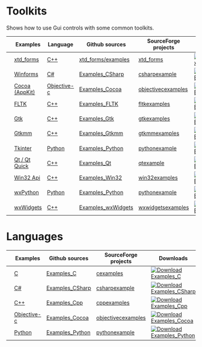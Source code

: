 
# Toolkits

Shows how to use Gui controls with some common toolkits.

|                                                                                                       | Examples                                                          | Language                                                                                                                                           | Github sources                                                                                     | SourceForge projects                                                | Downloads                                                                                                                                                               |
|-------------------------------------------------------------------------------------------------------|-------------------------------------------------------------------|----------------------------------------------------------------------------------------------------------------------------------------------------|----------------------------------------------------------------------------------------------------|---------------------------------------------------------------------|-------------------------------------------------------------------------------------------------------------------------------------------------------------------------|
| [![xtdforms_logo](Docs/Pictures/xtd_forms.png)](https://gammasoft71.wixsite.com/gammasoft)            | [xtd_forms](https://gammasoft71.wixsite.com/gammasoft)            | [C++](https://cppreference.com)                                                                                                                    | [xtd_forms/examples](https://github.com/gammasoft71/xtd_forms/tree/master/examples)                | [xtd_forms](https://sourceforge.net/projects/formspro/)             | [![Download xtd_forms](https://img.shields.io/sourceforge/dt/formspro.svg)](https://sourceforge.net/projects/formspro/files/latest/download)                            |
| [![winforms_logo](Docs/Pictures/Winforms.png)](https://gammasoft71.wixsite.com/gammasoft/csharp)      | [Winforms](https://gammasoft71.wixsite.com/gammasoft/csharp)      | [C#](https://docs.microsoft.com/en-us/dotnet/csharp/)                                                                                              | [Examples_CSharp](https://github.com/gammasoft71/Examples_CSharp/tree/master/System.Windows.Forms) | [csharpexample](https://sourceforge.net/p/csharpexample/)           | [![Download Examples_CSharp](https://img.shields.io/sourceforge/dt/csharpexample.svg)](https://sourceforge.net/projects/csharpexample/files/latest/download)            |
| [![cocoa_logo](Docs/Pictures/Cocoa.png)](https://gammasoft71.wixsite.com/gammasoft/cocoa)             | [Cocoa (AppKit)](https://gammasoft71.wixsite.com/gammasoft/cocoa) | [Objective-c](https://developer.apple.com/library/archive/documentation/Cocoa/Conceptual/ProgrammingWithObjectiveC/Introduction/Introduction.html) | [Examples_Cocoa](https://github.com/gammasoft71/Examples_Cocoa)                                    | [objectivecexamples](https://sourceforge.net/p/objectivecexamples/) | [![Download Examples_Cocoa](https://img.shields.io/sourceforge/dt/objectivecexamples.svg)](https://sourceforge.net/projects/objectivecexamples/files/latest/download)   |
| [![fltk_logo](Docs/Pictures/FLTK.png)](https://gammasoft71.wixsite.com/gammasoft/fltk)                | [FLTK](https://gammasoft71.wixsite.com/gammasoft/fltk)            | [C++](https://cppreference.com)                                                                                                                    | [Examples_FLTK](https://github.com/gammasoft71/Examples_FLTK)                                      | [fltkexamples](https://sourceforge.net/p/fltkexamples/)             | [![Download Examples_FLTK](https://img.shields.io/sourceforge/dt/fltkexamples.svg)](https://sourceforge.net/projects/fltkexamples/files/latest/download)                |
| [![gtk_logo](Docs/Pictures/Gtk.png)](https://gammasoft71.wixsite.com/gammasoft/gtk)                   | [Gtk](https://gammasoft71.wixsite.com/gammasoft/gtk)              | [C++](https://cppreference.com)                                                                                                                    | [Examples_Gtk](https://github.com/gammasoft71/Examples_Gtk)                                        | [gtkexamples](https://sourceforge.net/p/gtkexamples/)               | [![Download Examples_Gtk](https://img.shields.io/sourceforge/dt/gtkexamples.svg)](https://sourceforge.net/projects/gtkexamples/files/latest/download)                   |
| [![gtkmm_logo](Docs/Pictures/Gtkmm.png)](https://gammasoft71.wixsite.com/gammasoft/gtkmm)             | [Gtkmm](https://gammasoft71.wixsite.com/gammasoft/gtkmm)          | [C++](https://cppreference.com)                                                                                                                    | [Examples_Gtkmm](https://github.com/gammasoft71/Examples_Gtkmm)                                    | [gtkmmexamples](https://sourceforge.net/p/gtkmmexamples/)           | [![Download Examples_Gtkmm](https://img.shields.io/sourceforge/dt/gtkmmexamples.svg)](https://sourceforge.net/projects/gtkmmexamples/files/latest/download)             |
| [![tk_logo](Docs/Pictures/Tk.png)](https://gammasoft71.wixsite.com/gammasoft/python)                  | [Tkinter](https://gammasoft71.wixsite.com/gammasoft/python)       | [Python](https://python.org)                                                                                                                       | [Examples_Python](https://github.com/gammasoft71/Examples_Python/tree/master/Python.tkinter)       | [pythonexample](https://sourceforge.net/p/pythonexample/)           | [![Download Examples_Python](https://img.shields.io/sourceforge/dt/pythonexample.svg)](https://sourceforge.net/projects/pythonexample/files/latest/download)            |
| [![qt_logo](Docs/Pictures/Qt.png)](https://gammasoft71.wixsite.com/gammasoft/qt)                      | [Qt / Qt Quick](https://gammasoft71.wixsite.com/gammasoft/qt)     | [C++](https://cppreference.com)                                                                                                                    | [Examples_Qt](https://github.com/gammasoft71/Examples_Qt)                                          | [qtexample](https://sourceforge.net/p/qtexample/)                   | [![Download Examples_Qt](https://img.shields.io/sourceforge/dt/qtexample.svg)](https://sourceforge.net/projects/qtexample/files/latest/download)                        |
| [![win32_logo](Docs/Pictures/Win32.png)](https://gammasoft71.wixsite.com/gammasoft/win32)             | [Win32 Api](https://gammasoft71.wixsite.com/gammasoft/win32)      | [C++](https://cppreference.com)                                                                                                                    | [Examples_Win32](https://github.com/gammasoft71/Examples_Win32/tree/master/Win32.Gui)              | [win32examples](https://sourceforge.net/p/win32examples/)           | [![Download Examples_Win32](https://img.shields.io/sourceforge/dt/win32examples.svg)](https://sourceforge.net/projects/win32examples/files/latest/download)             |
| [![wxPython](Docs/Pictures/wxPython.png)](https://gammasoft71.wixsite.com/gammasoft/python)           | [wxPython](https://gammasoft71.wixsite.com/gammasoft/python)      | [Python](https://python.org)                                                                                                                       | [Examples_Python](https://github.com/gammasoft71/Examples_Python/tree/master/Python.wx)            | [pythonexample](https://sourceforge.net/p/pythonexample/)           | [![Download Examples_Python](https://img.shields.io/sourceforge/dt/pythonexample.svg)](https://sourceforge.net/projects/pythonexample/files/latest/download)            |
| [![wxwidgets_logo](Docs/Pictures/wxWidgets.png)](https://gammasoft71.wixsite.com/gammasoft/wxwidgets) | [wxWidgets](https://gammasoft71.wixsite.com/gammasoft/wxwidgets)  | [C++](https://cppreference.com)                                                                                                                    | [Examples_wxWidgets](https://github.com/gammasoft71/Examples_wxWidgets)                            | [wxwidgetsexamples](https://sourceforge.net/p/wxwidgetsexamples/)   | [![Download Examples_wxWidgets](https://img.shields.io/sourceforge/dt/wxwidgetsexamples.svg)](https://sourceforge.net/projects/wxwidgetsexamples/files/latest/download) |

# Languages

|                                                                                                      | Examples                                                       | Github sources                                                    | SourceForge projects                                                | Downloads                                                                                                                                                            |
|------------------------------------------------------------------------------------------------------|----------------------------------------------------------------|-------------------------------------------------------------------|---------------------------------------------------------------------|----------------------------------------------------------------------------------------------------------------------------------------------------------------------|
| [![c_logo](Docs/Pictures/C.png)](https://gammasoft71.wixsite.com/gammasoft/c)                        | [C](https://gammasoft71.wixsite.com/gammasoft/c)               | [Examples_C](https://github.com/gammasoft71/Examples_C)           | [cexamples](https://sourceforge.net/p/cexamples/)                   | [![Download Examples_C](https://img.shields.io/sourceforge/dt/cexamples.svg)](https://sourceforge.net/projects/cexamples/files/latest/download)                      |
| [![csharp_logo](Docs/Pictures/CSharp.png)](https://gammasoft71.wixsite.com/gammasoft/csharp)         | [C#](https://gammasoft71.wixsite.com/gammasoft/csharp)         | [Examples_CSharp](https://github.com/gammasoft71/Examples_CSharp) | [csharpexample](https://sourceforge.net/p/csharpexample/)           | [![Download Examples_CSharp](https://img.shields.io/sourceforge/dt/csharpexample.svg)](https://sourceforge.net/projects/csharpexample/files/latest/download)         |
| [![cpp_logo](Docs/Pictures/Cpp.png)](https://gammasoft71.wixsite.com/gammasoft/cpp)                  | [C++](https://gammasoft71.wixsite.com/gammasoft/cpp)           | [Examples_Cpp](https://github.com/gammasoft71/Examples_Cpp)       | [cppexamples](https://sourceforge.net/p/cppexamples/)               | [![Download Examples_Cpp](https://img.shields.io/sourceforge/dt/cppexamples.svg)](https://sourceforge.net/projects/cppexamples/files/latest/download)                |
| [![objectivec_logo](Docs/Pictures/Objective-c.png)](https://gammasoft71.wixsite.com/gammasoft/cocoa) | [Objective-c](https://gammasoft71.wixsite.com/gammasoft/cocoa) | [Examples_Cocoa](https://github.com/gammasoft71/Examples_Cocoa)   | [objectivecexamples](https://sourceforge.net/p/objectivecexamples/) | [![Download Examples_Cocoa](https://img.shields.io/sourceforge/dt/objectivecexamples.svg)](https://sourceforge.net/projects/objectivecexamples/files/latest/download)|
| [![python_logo](Docs/Pictures/Python.png)](https://gammasoft71.wixsite.com/gammasoft/python)         | [Python](https://gammasoft71.wixsite.com/gammasoft/python)     | [Examples_Python](https://github.com/gammasoft71/Examples_Python) | [pythonexample](https://sourceforge.net/p/pythonexample/)           | [![Download Examples_Python](https://img.shields.io/sourceforge/dt/pythonexample.svg)](https://sourceforge.net/projects/pythonexample/files/latest/download)         |

